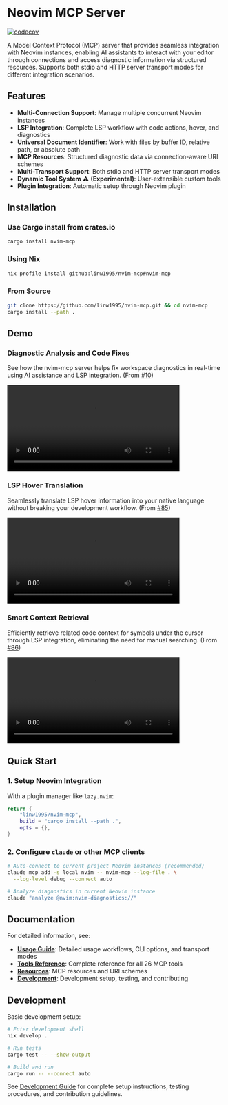 # Neovim MCP Server

[![codecov](https://codecov.io/gh/linw1995/nvim-mcp/graph/badge.svg?token=OFWOKQQFSD)](https://codecov.io/gh/linw1995/nvim-mcp)

A Model Context Protocol (MCP) server that provides seamless integration with
Neovim instances, enabling AI assistants to interact with your editor through
connections and access diagnostic information via structured resources.
Supports both stdio and HTTP server transport modes for different integration
scenarios.

## Features

- **Multi-Connection Support**: Manage multiple concurrent Neovim instances
- **LSP Integration**: Complete LSP workflow with code actions, hover, and diagnostics
- **Universal Document Identifier**: Work with files by buffer ID, relative path,
  or absolute path
- **MCP Resources**: Structured diagnostic data via connection-aware URI schemes
- **Multi-Transport Support**: Both stdio and HTTP server transport modes
- **Dynamic Tool System** ⚠️ **(Experimental)**: User-extensible custom tools
- **Plugin Integration**: Automatic setup through Neovim plugin

## Installation

### Use Cargo install from crates.io

```bash
cargo install nvim-mcp
```

### Using Nix

```bash
nix profile install github:linw1995/nvim-mcp#nvim-mcp
```

### From Source

```bash
git clone https://github.com/linw1995/nvim-mcp.git && cd nvim-mcp
cargo install --path .
```

## Demo

<!-- markdownlint-configure-file
{
  "no-inline-html": false
}
-->

### Diagnostic Analysis and Code Fixes

See how the nvim-mcp server helps fix workspace diagnostics
in real-time using AI assistance and LSP integration.
(From [#10](https://github.com/linw1995/nvim-mcp/discussions/10))

<video
  src="https://github.com/user-attachments/assets/6a9b0d84-db28-4896-a843-3798e70c8ba8"
  style="max-height:640px; min-height: 200px">
</video>

### LSP Hover Translation

Seamlessly translate LSP hover information into your native language
without breaking your development workflow.
(From [#85](https://github.com/linw1995/nvim-mcp/discussions/85))

<video
  src="https://github.com/user-attachments/assets/ad8b7e9e-b677-4606-b7c8-5cf6b4f0ab74"
  style="max-height:640px; min-height: 200px">
</video>

### Smart Context Retrieval

Efficiently retrieve related code context for symbols under the cursor
through LSP integration, eliminating the need for manual searching.
(From [#86](https://github.com/linw1995/nvim-mcp/discussions/86))

<video
  src="https://github.com/user-attachments/assets/4c991b37-5bda-43d4-b81b-bea2ae9daaf5"
  style="max-height:640px; min-height: 200px">
</video>

## Quick Start

### 1. Setup Neovim Integration

With a plugin manager like `lazy.nvim`:

```lua
return {
    "linw1995/nvim-mcp",
    build = "cargo install --path .",
    opts = {},
}
```

### 2. Configure `claude` or other MCP clients

```bash
# Auto-connect to current project Neovim instances (recommended)
claude mcp add -s local nvim -- nvim-mcp --log-file . \
  --log-level debug --connect auto

# Analyze diagnostics in current Neovim instance
claude "analyze @nvim:nvim-diagnostics://"
```

## Documentation

For detailed information, see:

- **[Usage Guide](docs/usage.md)**: Detailed usage workflows, CLI options,
  and transport modes
- **[Tools Reference](docs/tools.md)**: Complete reference for all 26 MCP tools
- **[Resources](docs/resources.md)**: MCP resources and URI schemes
- **[Development](docs/development.md)**: Development setup, testing,
  and contributing

## Development

Basic development setup:

```bash
# Enter development shell
nix develop .

# Run tests
cargo test -- --show-output

# Build and run
cargo run -- --connect auto
```

See [Development Guide](docs/development.md) for complete setup instructions,
testing procedures, and contribution guidelines.
